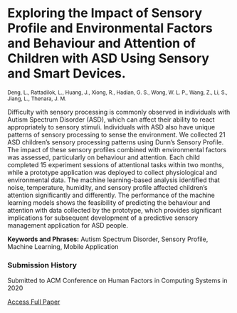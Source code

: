 # **Exploring the Impact of Sensory Profile and Environmental Factors and Behaviour and Attention of Children with ASD Using Sensory and Smart Devices.**

<sup>Deng, L., Rattadilok, L., Huang, J., Xiong, R., Hadian, G. S., Wong, W. L. P., Wang, Z., Li, S., Jiang, L.,
Thenara, J. M.</sup>

Difficulty with sensory processing is commonly observed in individuals with Autism Spectrum Disorder (ASD), which can
affect their ability to react appropriately to sensory stimuli. Individuals with ASD also have unique patterns of sensory
processing to sense the environment. We collected 21 ASD children’s sensory processing patterns using Dunn’s Sensory
Profile. The impact of these sensory profiles combined with environmental factors was assessed, particularly on behaviour
and attention. Each child completed 15 experiment sessions of attentional tasks within two months, while a prototype
application was deployed to collect physiological and environmental data. The machine learning-based analysis identified
that noise, temperature, humidity, and sensory profile affected children’s attention significantly and differently. The
performance of the machine learning models shows the feasibility of predicting the behaviour and attention with data
collected by the prototype, which provides significant implications for subsequent development of a predictive sensory
management application for ASD people.

**Keywords and Phrases:** Autism Spectrum Disorder, Sensory Profile, Machine Learning, Mobile Application

### Submission History

Submitted to ACM Conference on Human Factors in Computing Systems in 2020

<a href="https://jouyinhuang.github.io/publication/resources/submission-manuscript.pdf" target="_blank">Access Full Paper</a>
